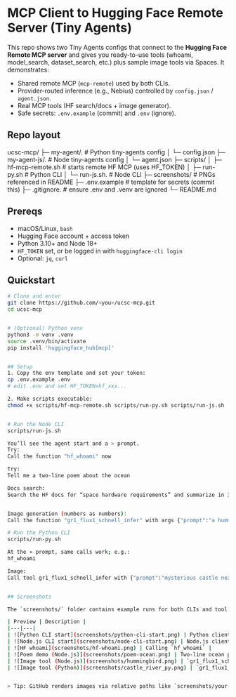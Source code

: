 # MCP Client to Hugging Face Remote Server (Tiny Agents)

This repo shows two Tiny Agents configs that connect to the **Hugging Face Remote MCP server** and gives you ready-to-use tools (whoami, model_search, dataset_search, etc.) plus sample image tools via Spaces.
It demonstrates:
- Shared remote MCP (`mcp-remote`) used by both CLIs.
- Provider-routed inference (e.g., Nebius) controlled by `config.json` / `agent.json`.
- Real MCP tools (HF search/docs + image generator).
- Safe secrets: `.env.example` (commit) and `.env` (ignore).


## Repo layout
ucsc-mcp/
├─ my-agent/.             # Python tiny-agents config
│  └─ config.json
├─ my-agent-js/.          # Node tiny-agents config
│  └─ agent.json
├─ scripts/
│  ├─ hf-mcp-remote.sh    # starts remote HF MCP (uses HF_TOKEN)
│  ├─ run-py.sh           # Python CLI
│  └─ run-js.sh.          # Node CLI
├─ screenshots/           # PNGs referenced in README
├─ .env.example           # template for secrets (commit this)
├─ .gitignore.            # ensure .env and .venv are ignored
└─ README.md



## Prereqs
- macOS/Linux, `bash`
- Hugging Face account + access token
- Python 3.10+ and Node 18+
- `HF_TOKEN` set, or be logged in with `huggingface-cli login`
- Optional: `jq`, `curl`

## Quickstart

```bash
# Clone and enter
git clone https://github.com/<you>/ucsc-mcp.git
cd ucsc-mcp


# (Optional) Python venv
python3 -m venv .venv
source .venv/bin/activate
pip install 'huggingface_hub[mcp]'


## Setup
1. Copy the env template and set your token:
cp .env.example .env
# edit .env and set HF_TOKEN=hf_xxx...

2. Make scripts executable:
chmod +x scripts/hf-mcp-remote.sh scripts/run-py.sh scripts/run-js.sh


# Run the Node CLI
scripts/run-js.sh

You’ll see the agent start and a > prompt.
Try:
Call the function "hf_whoami" now

Try:
Tell me a two-line poem about the ocean

Docs search:
Search the HF docs for “space hardware requirements” and summarize in 3 bullets.


Image generation (numbers as numbers):
Call the function "gr1_flux1_schnell_infer" with args {"prompt":"a hummingbird and a red rose"} now

# Run the Python CLI
scripts/run-py.sh

At the » prompt, same calls work; e.g.:
hf_whoami

Image:
Call tool gr1_flux1_schnell_infer with {"prompt":"mysterious castle near the river with beautiful flowers"}


## Screenshots

The `screenshots/` folder contains example runs for both CLIs and tool calls.

| Preview | Description |
|---|---|
| ![Python CLI start](screenshots/python-cli-start.png) | Python client starting via `scripts/run-py.sh` |
| ![Node.js CLI start](screenshots/node-cli-start.png) | Node.js client starting via `scripts/run-js.sh` |
| ![HF whoami](screenshots/hf-whoami.png) | Calling `hf_whoami` |
| ![Poem demo (Node.js)](screenshots/poem-ocean.png) | Two-line ocean poem (Node.js CLI) |
| ![Image tool (Node.js)](screenshots/hummingbird.png) | `gr1_flux1_schnell_infer` image generation result (Node.js CLI) |
| ![Image tool (Python)](screenshots/castle_river_py.png) | `gr1_flux1_schnell_infer` image generation result (Python CLI) |


> Tip: GitHub renders images via relative paths like `screenshots/your-file.png`.




